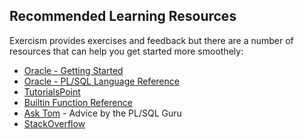 ## Recommended Learning Resources

Exercism provides exercises and feedback but there are a number of resources
that can help you get started more smoothely:

* [Oracle - Getting Started](http://docs.oracle.com/cd/E11882_01/nav/portal_5.htm)
* [Oracle - PL/SQL Language Reference    ](http://docs.oracle.com/cd/E11882_01/appdev.112/e25519/toc.htm)
* [TutorialsPoint](http://www.tutorialspoint.com/plsql/)
* [Builtin Function Reference](http://psoug.org/reference/builtin_functions.html)
* [Ask Tom](https://asktom.oracle.com/) - Advice by the PL/SQL Guru
* [StackOverflow](http://stackoverflow.com/)
